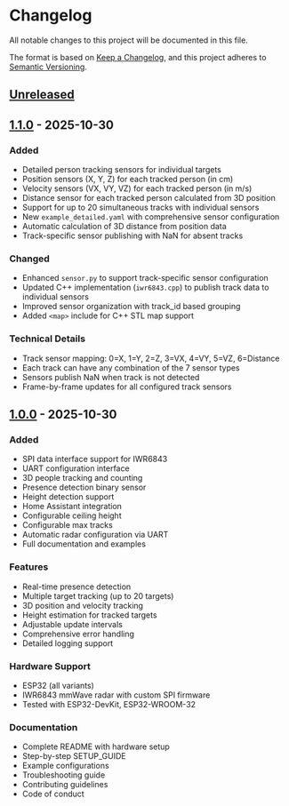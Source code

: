 # Changelog

All notable changes to this project will be documented in this file.

The format is based on [Keep a Changelog](https://keepachangelog.com/en/1.0.0/),
and this project adheres to [Semantic Versioning](https://semver.org/spec/v2.0.0.html).

## [Unreleased]

## [1.1.0] - 2025-10-30

### Added
- Detailed person tracking sensors for individual targets
- Position sensors (X, Y, Z) for each tracked person (in cm)
- Velocity sensors (VX, VY, VZ) for each tracked person (in m/s)
- Distance sensor for each tracked person calculated from 3D position
- Support for up to 20 simultaneous tracks with individual sensors
- New `example_detailed.yaml` with comprehensive sensor configuration
- Automatic calculation of 3D distance from position data
- Track-specific sensor publishing with NaN for absent tracks

### Changed
- Enhanced `sensor.py` to support track-specific sensor configuration
- Updated C++ implementation (`iwr6843.cpp`) to publish track data to individual sensors
- Improved sensor organization with track_id based grouping
- Added `<map>` include for C++ STL map support

### Technical Details
- Track sensor mapping: 0=X, 1=Y, 2=Z, 3=VX, 4=VY, 5=VZ, 6=Distance
- Each track can have any combination of the 7 sensor types
- Sensors publish NaN when track is not detected
- Frame-by-frame updates for all configured track sensors

## [1.0.0] - 2025-10-30

### Added
- SPI data interface support for IWR6843
- UART configuration interface
- 3D people tracking and counting
- Presence detection binary sensor
- Height detection support
- Home Assistant integration
- Configurable ceiling height
- Configurable max tracks
- Automatic radar configuration via UART
- Full documentation and examples

### Features
- Real-time presence detection
- Multiple target tracking (up to 20 targets)
- 3D position and velocity tracking
- Height estimation for tracked targets
- Adjustable update intervals
- Comprehensive error handling
- Detailed logging support

### Hardware Support
- ESP32 (all variants)
- IWR6843 mmWave radar with custom SPI firmware
- Tested with ESP32-DevKit, ESP32-WROOM-32

### Documentation
- Complete README with hardware setup
- Step-by-step SETUP_GUIDE
- Example configurations
- Troubleshooting guide
- Contributing guidelines
- Code of conduct

[Unreleased]: https://github.com/bytelink-ai/IWR6843/compare/v1.1.0...HEAD
[1.1.0]: https://github.com/bytelink-ai/IWR6843/compare/v1.0.0...v1.1.0
[1.0.0]: https://github.com/bytelink-ai/IWR6843/releases/tag/v1.0.0

